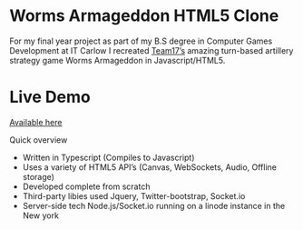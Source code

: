 Worms Armageddon HTML5 Clone
==============================

For my final year project as part of my B.S degree in Computer Games Development at IT Carlow I recreated <a href="http://www.team17.com/">Team17’s</a> amazing turn-based artillery strategy game Worms Armageddon in Javascript/HTML5. 


Live Demo
=====
<a href="http://ciaranmccann.me/wormsjs/"> Available here</a>


Quick overview

* Written in Typescript (Compiles to Javascript)
* Uses a variety of HTML5 API’s (Canvas, WebSockets, Audio, Offline storage)
* Developed complete from scratch
* Third-party libies used Jquery, Twitter-bootstrap, Socket.io
* Server-side tech Node.js/Socket.io running on a linode instance in the New york

            
